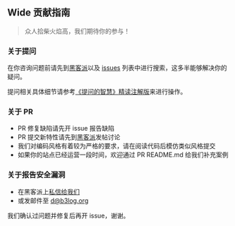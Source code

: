 ## Wide 贡献指南

> 众人拾柴火焰高，我们期待你的参与！

### 关于提问

在你咨询问题前请先到[黑客派](https://hacpai.com)以及 [issues](https://github.com/b3log/wide/issues) 列表中进行搜索，这多半能够解决你的疑问。

提问相关具体细节请参考[《提问的智慧》精读注解版](https://hacpai.com/article/1536377163156)来进行操作。

### 关于 PR

* PR 修复缺陷请先开 issue 报告缺陷
* PR 提交新特性请先到[黑客派](https://hacpai.com)发帖讨论
* 我们对编码风格有着较为严格的要求，请在阅读代码后模仿类似风格提交
* 如果你的站点已经运营一段时间，欢迎通过 PR README.md 给我们补充案例

### 关于报告安全漏洞

* 在黑客派上[私信给我们](https://hacpai.com/chats/88250)
* 或发邮件至 d@b3log.org

我们确认过问题并修复后再开 issue，谢谢。
